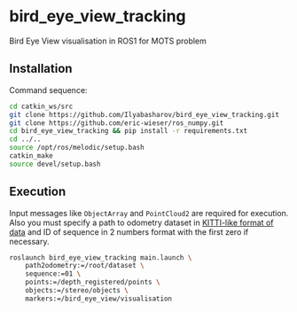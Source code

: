# bird_eye_view_tracking
Bird Eye View visualisation in ROS1 for MOTS problem

## Installation

Command sequence:

```bash
cd catkin_ws/src
git clone https://github.com/Ilyabasharov/bird_eye_view_tracking.git
git clone https://github.com/eric-wieser/ros_numpy.git
cd bird_eye_view_tracking && pip install -r requirements.txt
cd ../..
source /opt/ros/melodic/setup.bash
catkin_make
source devel/setup.bash
```

## Execution

Input messages like ```ObjectArray``` and ```PointCloud2``` are required for execution. Also you must specify a path to odometry dataset in [KITTI-like format of data](http://www.cvlibs.net/datasets/kitti/eval_odometry.php) and ID of sequence in 2 numbers format with the first zero if necessary.

```bash
roslaunch bird_eye_view_tracking main.launch \
    path2odometry:=/root/dataset \
    sequence:=01 \
    points:=/depth_registered/points \
    objects:=/stereo/objects \
    markers:=/bird_eye_view/visualisation
```